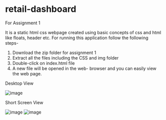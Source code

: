 # retail-dashboard

For Assignment 1

It is a static html css webpage created using basic concepts of css and html like floats, header etc.
For running this application follow the following steps-

1. Download the zip folder for assignment 1
2. Extract all the files including the CSS and img folder
3. Double-click on index.html file
4. A new file will be opened in the web- browser and you can easily view the web page.

Desktop View

![image](https://user-images.githubusercontent.com/98578568/178395260-829556a8-5fab-41a0-a763-e552b3ca7302.png)

Short Screen View

![image](https://user-images.githubusercontent.com/98578568/178449295-d4dd0014-1383-4bc4-b8b9-c96640e084da.png)
![image](https://user-images.githubusercontent.com/98578568/178449446-3b648655-b013-4e8a-b665-642951f09c0c.png)

